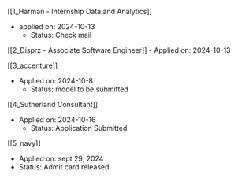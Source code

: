 
 [[1_Harman - Internship Data and Analytics]]
- applied on: 2024-10-13
	- Status: Check mail

 [[2_Disprz - Associate Software Engineer]]
	- Applied on: 2024-10-13

[[3_accenture]]
- Applied on: 2024-10-8
	- Status: model to be submitted

[[4_Sutherland Consultant]]
- Applied on: 2024-10-16
	- Status: Application Submitted

[[5_navy]]
- Applied on: sept 29, 2024
- Status: Admit card released
